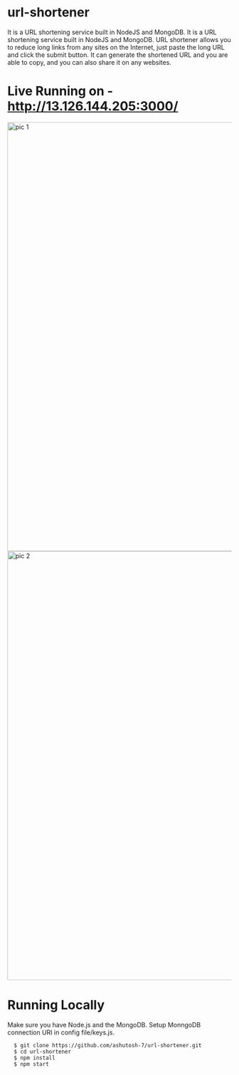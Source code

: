 # url-shortener
It is a URL shortening service built in NodeJS and MongoDB. It is a URL shortening service built in NodeJS and MongoDB. URL shortener allows you to reduce long links from any sites on the Internet, just paste the long URL and click the submit button. It can generate the shortened URL and you are able to copy, and you can also share it on any websites.


# Live Running on - http://13.126.144.205:3000/
<img width="964" alt="pic 1" src="https://raw.githubusercontent.com/ashutosh-7/Online-Shop-Web-App/master/images/Screenshot%from%2020-09-16%20-55-50.png">
<img width="964" alt="pic 2" src="https://raw.githubusercontent.com/ashutosh-7/Online-Shop-Web-App/master/images/Screenshot%from%2020-09-16%20-56-50.png">


# Running Locally
Make sure you have Node.js and the MongoDB.
Setup MonngoDB connection URI in config file/keys.js.
```
  $ git clone https://github.com/ashutosh-7/url-shortener.git 
  $ cd url-shortener
  $ npm install
  $ npm start

```

